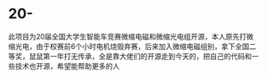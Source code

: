 # 20-
此项目为20届全国大学生智能车竞赛微缩电磁和微缩光电组开源，本人原先打微缩光电，由于校赛前6个小时电机烧毁弃赛，后来加入微缩电磁组别，拿下全国二等奖，鼠鼠第一年打无传承，全是靠大佬们的开源走到今天的，把自己的代码和一些技术也开源，希望能帮助更多的人
